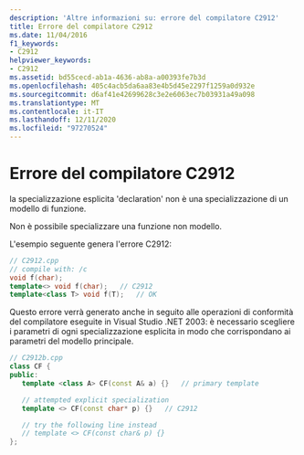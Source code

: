 ```yaml
---
description: 'Altre informazioni su: errore del compilatore C2912'
title: Errore del compilatore C2912
ms.date: 11/04/2016
f1_keywords:
- C2912
helpviewer_keywords:
- C2912
ms.assetid: bd55cecd-ab1a-4636-ab8a-a00393fe7b3d
ms.openlocfilehash: 405c4acb5da6aa83e4b5d45e2297f1259a0d932e
ms.sourcegitcommit: d6af41e42699628c3e2e6063ec7b03931a49a098
ms.translationtype: MT
ms.contentlocale: it-IT
ms.lasthandoff: 12/11/2020
ms.locfileid: "97270524"
---
```

# <a name="compiler-error-c2912"></a>Errore del compilatore C2912

la specializzazione esplicita 'declaration' non è una specializzazione di un modello di funzione.

Non è possibile specializzare una funzione non modello.

L'esempio seguente genera l'errore C2912:

```cpp
// C2912.cpp
// compile with: /c
void f(char);
template<> void f(char);   // C2912
template<class T> void f(T);   // OK
```

Questo errore verrà generato anche in seguito alle operazioni di conformità del compilatore eseguite in Visual Studio .NET 2003: è necessario scegliere i parametri di ogni specializzazione esplicita in modo che corrispondano ai parametri del modello principale.

```cpp
// C2912b.cpp
class CF {
public:
   template <class A> CF(const A& a) {}   // primary template

   // attempted explicit specialization
   template <> CF(const char* p) {}   // C2912

   // try the following line instead
   // template <> CF(const char& p) {}
};
```
